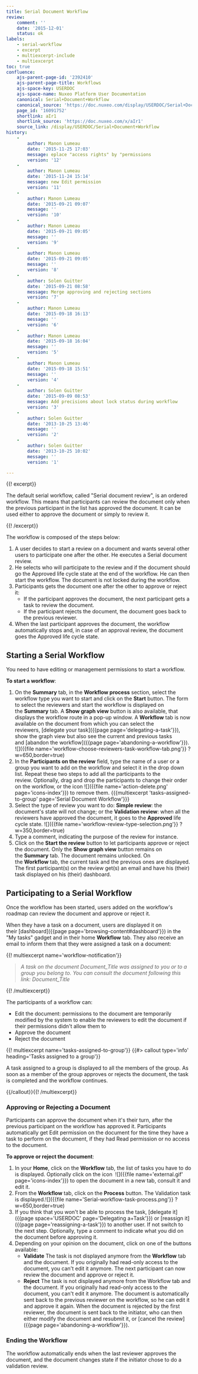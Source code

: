 ```yaml
---
title: Serial Document Workflow
review:
    comment: ''
    date: '2015-12-01'
    status: ok
labels:
    - serial-workflow
    - excerpt
    - multiexcerpt-include
    - multiexcerpt
toc: true
confluence:
    ajs-parent-page-id: '2392410'
    ajs-parent-page-title: Workflows
    ajs-space-key: USERDOC
    ajs-space-name: Nuxeo Platform User Documentation
    canonical: Serial+Document+Workflow
    canonical_source: 'https://doc.nuxeo.com/display/USERDOC/Serial+Document+Workflow'
    page_id: '16091752'
    shortlink: aIr1
    shortlink_source: 'https://doc.nuxeo.com/x/aIr1'
    source_link: /display/USERDOC/Serial+Document+Workflow
history:
    - 
        author: Manon Lumeau
        date: '2015-11-25 17:03'
        message: eplace "access rights" by "permissions
        version: '12'
    - 
        author: Manon Lumeau
        date: '2015-11-24 15:14'
        message: new Edit permission
        version: '11'
    - 
        author: Manon Lumeau
        date: '2015-09-21 09:07'
        message: ''
        version: '10'
    - 
        author: Manon Lumeau
        date: '2015-09-21 09:05'
        message: ''
        version: '9'
    - 
        author: Manon Lumeau
        date: '2015-09-21 09:05'
        message: ''
        version: '8'
    - 
        author: Solen Guitter
        date: '2015-09-21 08:58'
        message: Merge approving and rejecting sections
        version: '7'
    - 
        author: Manon Lumeau
        date: '2015-09-18 16:13'
        message: ''
        version: '6'
    - 
        author: Manon Lumeau
        date: '2015-09-18 16:04'
        message: ''
        version: '5'
    - 
        author: Manon Lumeau
        date: '2015-09-18 15:51'
        message: ''
        version: '4'
    - 
        author: Solen Guitter
        date: '2015-09-09 08:53'
        message: Add precisions about lock status during workflow
        version: '3'
    - 
        author: Solen Guitter
        date: '2013-10-25 13:46'
        message: ''
        version: '2'
    - 
        author: Solen Guitter
        date: '2013-10-25 10:02'
        message: ''
        version: '1'

---
```

{{! excerpt}}

The default serial workflow, called "Serial document review", is an ordered workflow. This means that participants can review the document only when the previous participant in the list has approved the document. It can be used either to approve the document or simply to review it.

{{! /excerpt}}

The workflow is composed of the steps below:

1.  A user decides to start a review on a document and wants several other users to participate one after the other. He executes a Serial document review.
2.  He selects who will participate to the review and if the document should go the Approved life cycle state at the end of the workflow. He can then start the workflow.
    The document is not locked during the workflow.
3.  Participants gets the document one after the other to approve or reject it:
    *   If the participant approves the document, the next participant gets a task to review the document.
    *   If the participant rejects the document, the document goes back to the previous reviewer.
4.  When the last participant approves the document, the workflow automatically stops and, in case of an approval review, the document goes the Approved life cycle state.

## Starting a Serial Workflow

You need to have editing or management permissions to start a workflow.

**To start a workflow**:

1.  On the&nbsp;**Summary**&nbsp;tab, in the **Workflow process** section, select the workflow type you want to start and click on the **Start**&nbsp;button.
    The form to select the reviewers and start the workflow is displayed on the&nbsp;**Summary**&nbsp;tab. A&nbsp;**Show graph view**&nbsp;button is also available, that displays the workflow route in a pop-up window.
    A&nbsp;**Workflow**&nbsp;tab is now available on the document from which you can select the reviewers,&nbsp;[delegate your task]({{page page='delegating-a-task'}}), show the graph view but also see the current and previous tasks and&nbsp;[abandon the workflow]({{page page='abandoning-a-workflow'}}). ![]({{file name='workflow-choose-reviewers-task-workflow-tab.png'}} ?w=650,border=true)
2.  In the&nbsp;**Participants on the review**&nbsp;field, type the name of a user or a group you want to add on the workflow&nbsp;and select it in the drop down list.&nbsp;Repeat these two steps to add all the participants to the review.&nbsp;Optionally, drag and drop the participants to change their order on the workflow, or the icon ![]({{file name='action-delete.png' page='icons-index'}})&nbsp;to remove them.
    {{{multiexcerpt 'tasks-assigned-to-group' page='Serial Document Workflow'}}}
3.  Select the type of review you want to do: **Simple review**: the document's state will not change; or the&nbsp;**Validation review**: when all the reviewers have approved the document, it goes to the&nbsp;**Approved**&nbsp;life cycle state.
    ![]({{file name='workflow-review-type-selection.png'}} ?w=350,border=true)
4.  Type a comment, indicating the purpose of the review for instance.
5.  Click on the&nbsp;**Start the review**&nbsp;button to let participants approve or reject the document.
    Only the&nbsp;**Show graph view**&nbsp;button remains on the&nbsp;**Summary**&nbsp;tab. The document remains unlocked.
    On the&nbsp;**Workflow**&nbsp;tab, the current task and the previous ones are displayed.&nbsp;
    The first participant(s) on the review get(s) an email and have his (their) task displayed on his (their) dashboard.

## Participating to a Serial Workflow

Once the workflow has been started, users added on the workflow's roadmap can review the document and approve or reject it.

When they have a task on a document, users are displayed it on their&nbsp;[dashboard]({{page page='browsing-content#dashboard'}})&nbsp;in the "My tasks" gadget and in their home **Workflow** tab. They also receive an email to inform them that they were assigned a task on a document:

{{! multiexcerpt name='workflow-notification'}}

> _A task on the document Document_Title was assigned to you or to a group you belong to. You can consult the document following this link: Document_Title_

{{! /multiexcerpt}}

The participants of a workflow can:

*   Edit the document: permissions to the document are temporarily modified by the system to enable the reviewers to edit the document if their permissions didn't allow them to
*   Approve the document
*   Reject the document

{{! multiexcerpt name='tasks-assigned-to-group'}} {{#> callout type='info' heading='Tasks assigned to a group'}}

A task assigned to a group is displayed to all the members of the group. As soon as a member of the group approves or rejects the document, the task is completed and the workflow continues.

{{/callout}}{{! /multiexcerpt}}

### Approving or Rejecting a Document

Participants can approve the document when it's their turn, after the previous participant on the workflow has approved it. Participants automatically get Edit permission&nbsp;on the document for the time they have a task to perform on the document, if they had Read permission or no access to the document.

**To approve or reject the document**:

1.  In your **Home**, click on the&nbsp;**Workflow**&nbsp;tab, the list of tasks you have to do is displayed.&nbsp;Optionally click on the icon&nbsp; ![]({{file name='external.gif' page='icons-index'}})&nbsp;to open the document in a new tab, consult it and edit it.
2.  From the&nbsp;**Workflow**&nbsp;tab, click on the&nbsp;**Process**&nbsp;button.&nbsp;The Validation task is displayed.![]({{file name='Serial-workflow-task-process.png'}} ?w=650,border=true)
3.  If you think that you won't be able to process the task,&nbsp;[delegate it]({{page space='USERDOC' page='Delegating a+Task'}})&nbsp;or&nbsp;[reassign it]({{page page='reassigning-a-task'}})&nbsp;to another user. If not switch to the next step.&nbsp;Optionally, type a comment to indicate what you did on the document before approving it.
4.  Depending on your opinion on the document, click on one of the buttons available:
    *   **Validate**
        The task is not displayed anymore from the **Workflow** tab and the document. If you originally had read-only access to the document, you can't edit it anymore.&nbsp;The next participant can now review the document and approve or reject it.
    *   **Reject**
        The task is not displayed anymore from the Workflow tab and the document. If you originally had read-only access to the document, you can't edit it anymore.&nbsp;The document is automatically sent back to the previous reviewer on the workflow, so he can edit it and approve it again.
        When the document is rejected by the first reviewer, the document is sent back to the initiator, who can then either modify the document and resubmit it, or [cancel the review]({{page page='abandoning-a-workflow'}}).

### Ending the Workflow

The workflow automatically ends when the last reviewer approves the document, and the document changes state if the initiator&nbsp;chose to do a validation review.